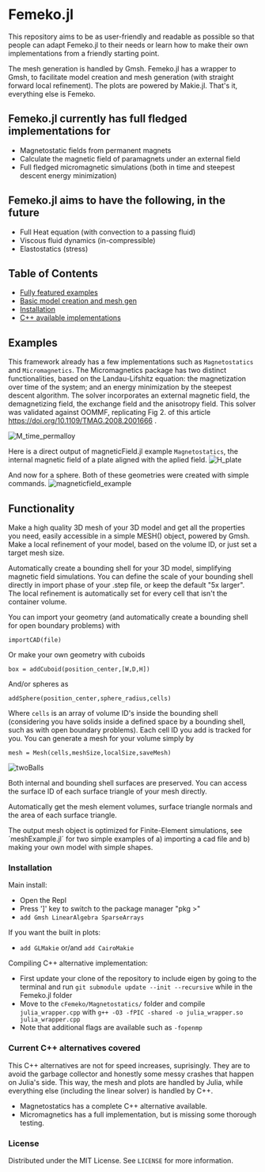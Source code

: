 # Femeko.jl
This repository aims to be as user-friendly and readable as possible so that people can adapt Femeko.jl to their needs or learn how to make their own implementations from a friendly starting point.

The mesh generation is handled by Gmsh. Femeko.jl has a wrapper to Gmsh, to facilitate model creation and mesh generation (with straight forward local refinement). The plots are powered by Makie.jl. That's it, everything else is Femeko.

## Femeko.jl currently has full fledged implementations for
- Magnetostatic fields from permanent magnets
- Calculate the magnetic field of paramagnets under an external field
- Full fledged micromagnetic simulations (both in time and steepest descent energy minimization)

## Femeko.jl aims to have the following, in the future
- Full Heat equation (with convection to a passing fluid)
- Viscous fluid dynamics (in-compressible)
- Elastostatics (stress)


## Table of Contents
- [Fully featured examples](#examples)
- [Basic model creation and mesh gen](#functionality)
- [Installation](#installation)
- [C++ available implementations](#current-c-alternatives-covered)

<!-- - [License](#license) -->

## Examples

This framework already has a few implementations such as `Magnetostatics` and `Micromagnetics`. The Micromagnetics package has two distinct functionalities, based on the Landau-Lifshitz equation: the magnetization over time of the system; and an energy minimization by the steepest descent algorithm. The solver incorporates an external magnetic field, the demagnetizing field, the exchange field and the anisotropy field. This solver was validated against OOMMF, replicating Fig 2. of this article https://doi.org/10.1109/TMAG.2008.2001666 .

![M_time_permalloy](https://github.com/user-attachments/assets/5434942c-a6dd-4444-aadf-c945c17e593b)


Here is a direct output of magneticField.jl example `Magnetostatics`, the internal magnetic field of a plate aligned with the aplied field.
![H_plate](https://github.com/user-attachments/assets/0b03a7a4-1872-4402-a10f-1654ce149a1f)

And now for a sphere. Both of these geometries were created with simple commands.
![magneticfield_example](https://github.com/user-attachments/assets/86fc8c7c-7e8a-4f6b-a807-0df6720f1a1b)

## Functionality
Make a high quality 3D mesh of your 3D model and get all the properties you need, easily accessible in a simple MESH() object, powered by Gmsh. Make a local refinement of your model, based on the volume ID, or just set a target mesh size.

Automatically create a bounding shell for your 3D model, simplifying magnetic field simulations. You can define the scale of your bounding shell directly in import phase of your .step file, or keep the default "5x larger". The local refinement is automatically set for every cell that isn't the container volume.

You can import your geometry (and automatically create a bounding shell for open boundary problems) with
```
importCAD(file)
```

Or make your own geometry with cuboids
```
box = addCuboid(position_center,[W,D,H])
```
And/or spheres as
```
addSphere(position_center,sphere_radius,cells)
```
Where `cells` is an array of volume ID's inside the bounding shell (considering you have solids inside a defined space by a bounding shell, such as with open boundary problems). Each cell ID you add is tracked for you.
You can generate a mesh for your volume simply by
```
mesh = Mesh(cells,meshSize,localSize,saveMesh)
```

![twoBalls](https://github.com/user-attachments/assets/3b9549ba-3968-40f1-94a4-5c21ce37ca9e)

Both internal and bounding shell surfaces are preserved. You can access the surface ID of each surface triangle of your mesh directly.

Automatically get the mesh element volumes, surface triangle normals and the area of each surface triangle.

The output mesh object is optimized for Finite-Element simulations, see ´meshExample.jl´ for two simple examples of a) importing a cad file and b) making your own model with simple shapes.

### Installation
Main install:
- Open the Repl
- Press ']' key to switch to the package manager "pkg >"
- `add Gmsh LinearAlgebra SparseArrays`

If you want the built in plots:
- `add GLMakie` or/and `add CairoMakie`

Compiling C++ alternative implementation:
- First update your clone of the repository to include eigen by going to the terminal and run `git submodule update --init --recursive` while in the Femeko.jl folder
- Move to the `cFemeko/Magnetostatics/` folder and compile `julia_wrapper.cpp` with `g++ -O3 -fPIC -shared -o julia_wrapper.so julia_wrapper.cpp`
- Note that additional flags are available such as `-fopenmp`

### Current C++ alternatives covered
This C++ alternatives are not for speed increases, suprisingly. They are to avoid the garbage collector and honestly some messy crashes that happen on Julia's side. This way, the mesh and plots are handled by Julia, while everything else (including the linear solver) is handled by C++.

- Magnetostatics has a complete C++ alternative available.
- Micromagnetics has a full implementation, but is missing some thorough testing.


### License

Distributed under the MIT License. See `LICENSE` for more information.
